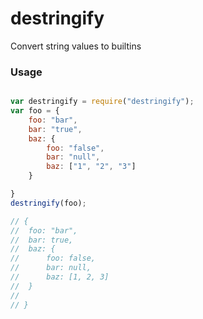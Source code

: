 # destringify

Convert string values to builtins

### Usage

```js

var destringify = require("destringify");
var foo = {
	foo: "bar",
	bar: "true",
	baz: {
		foo: "false",
		bar: "null",
		baz: ["1", "2", "3"]
	}

}
destringify(foo);

// {
// 	foo: "bar",
// 	bar: true,
// 	baz: {
// 		foo: false,
// 		bar: null,
// 		baz: [1, 2, 3]
// 	}
// 
// }
```
